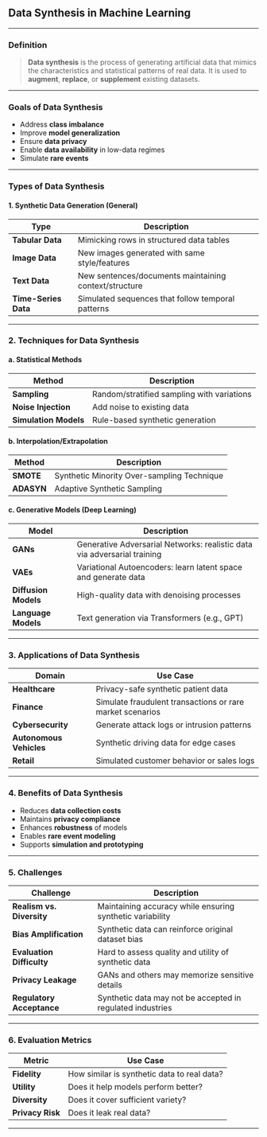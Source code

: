 ## **Data Synthesis in Machine Learning**

---

### **Definition**

> **Data synthesis** is the process of generating artificial data that mimics the characteristics and statistical patterns of real data. It is used to **augment**, **replace**, or **supplement** existing datasets.

---

### **Goals of Data Synthesis**

* Address **class imbalance**
* Improve **model generalization**
* Ensure **data privacy**
* Enable **data availability** in low-data regimes
* Simulate **rare events**

---

### **Types of Data Synthesis**

#### **1. Synthetic Data Generation (General)**

| Type                 | Description                                           |
| -------------------- | ----------------------------------------------------- |
| **Tabular Data**     | Mimicking rows in structured data tables              |
| **Image Data**       | New images generated with same style/features         |
| **Text Data**        | New sentences/documents maintaining context/structure |
| **Time-Series Data** | Simulated sequences that follow temporal patterns     |

---

### **2. Techniques for Data Synthesis**

#### **a. Statistical Methods**

| Method                | Description                                |
| --------------------- | ------------------------------------------ |
| **Sampling**          | Random/stratified sampling with variations |
| **Noise Injection**   | Add noise to existing data                 |
| **Simulation Models** | Rule-based synthetic generation            |

#### **b. Interpolation/Extrapolation**

| Method     | Description                                |
| ---------- | ------------------------------------------ |
| **SMOTE**  | Synthetic Minority Over-sampling Technique |
| **ADASYN** | Adaptive Synthetic Sampling                |

#### **c. Generative Models (Deep Learning)**

| Model                | Description                                                              |
| -------------------- | ------------------------------------------------------------------------ |
| **GANs**             | Generative Adversarial Networks: realistic data via adversarial training |
| **VAEs**             | Variational Autoencoders: learn latent space and generate data           |
| **Diffusion Models** | High-quality data with denoising processes                               |
| **Language Models**  | Text generation via Transformers (e.g., GPT)                             |

---

### **3. Applications of Data Synthesis**

| Domain                  | Use Case                                                  |
| ----------------------- | --------------------------------------------------------- |
| **Healthcare**          | Privacy-safe synthetic patient data                       |
| **Finance**             | Simulate fraudulent transactions or rare market scenarios |
| **Cybersecurity**       | Generate attack logs or intrusion patterns                |
| **Autonomous Vehicles** | Synthetic driving data for edge cases                     |
| **Retail**              | Simulated customer behavior or sales logs                 |

---

### **4. Benefits of Data Synthesis**

* Reduces **data collection costs**
* Maintains **privacy compliance**
* Enhances **robustness** of models
* Enables **rare event modeling**
* Supports **simulation and prototyping**

---

### **5. Challenges**

| Challenge                 | Description                                                |
| ------------------------- | ---------------------------------------------------------- |
| **Realism vs. Diversity** | Maintaining accuracy while ensuring synthetic variability  |
| **Bias Amplification**    | Synthetic data can reinforce original dataset bias         |
| **Evaluation Difficulty** | Hard to assess quality and utility of synthetic data       |
| **Privacy Leakage**       | GANs and others may memorize sensitive details             |
| **Regulatory Acceptance** | Synthetic data may not be accepted in regulated industries |

---

### **6. Evaluation Metrics**

| Metric           | Use Case                                    |
| ---------------- | ------------------------------------------- |
| **Fidelity**     | How similar is synthetic data to real data? |
| **Utility**      | Does it help models perform better?         |
| **Diversity**    | Does it cover sufficient variety?           |
| **Privacy Risk** | Does it leak real data?                     |

---
